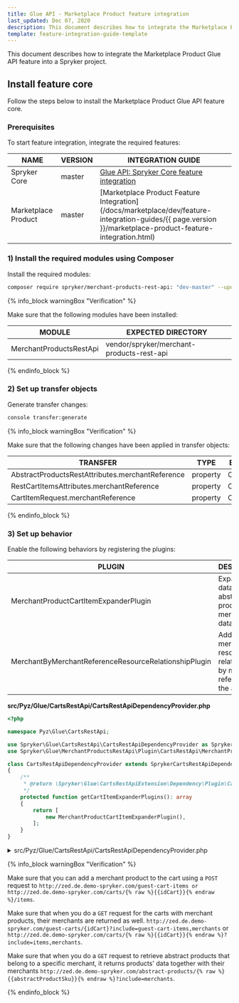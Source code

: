 ```yaml
---
title: Glue API - Marketplace Product feature integration
last_updated: Dec 07, 2020
description: This document describes how to integrate the Marketplace Product Glue API feature into a Spryker project.
template: feature-integration-guide-template
---
```


This document describes how to integrate the Marketplace Product Glue API feature into a Spryker project.

## Install feature core

Follow the steps below to install the Marketplace Product Glue API feature core.

### Prerequisites

To start feature integration, integrate the required features:

| NAME | VERSION | INTEGRATION GUIDE |
|-|-|-|
| Spryker Core | master | [Glue API: Spryker Core feature integration](https://documentation.spryker.com/docs/glue-api-spryker-core-feature-integration)  |
| Marketplace Product | master | [Marketplace Product Feature Integration](/docs/marketplace/dev/feature-integration-guides/{{ page.version }}/marketplace-product-feature-integration.html)|

### 1) Install the required modules using Composer

Install the required modules:

```bash
composer require spryker/merchant-products-rest-api: "dev-master" --update-with-dependencies
```

{% info_block warningBox "Verification" %}

Make sure that the following modules have been installed:

| MODULE | EXPECTED DIRECTORY |
|-|-|
| MerchantProductsRestApi | vendor/spryker/merchant-products-rest-api |

{% endinfo_block %}

### 2) Set up transfer objects

Generate transfer changes:

```bash
console transfer:generate
```

{% info_block warningBox "Verification" %}

Make sure that the following changes have been applied in transfer objects:

| TRANSFER | TYPE | EVENT| PATH |
|-|-|-|-|
| AbstractProductsRestAttributes.merchantReference | property | Created | src/Generated/Shared/Transfer/AbstractProductsRestAttributesTransfer |
| RestCartItemsAttributes.merchantReference | property | Created | src/Generated/Shared/Transfer/RestCartItemsAttributesTransfer |
| CartItemRequest.merchantReference | property | Created | src/Generated/Shared/Transfer/CartItemRequestTransfer |

{% endinfo_block %}

### 3) Set up behavior

Enable the following behaviors by registering the plugins:

| PLUGIN | DESCRIPTION | PREREQUISITES | NAMESPACE |
|-|-|-|-|
| MerchantProductCartItemExpanderPlugin | Expands view data for abstract product with merchant data. |  | Spryker\Glue\MerchantProductsRestApi\Plugin\CartsRestApi |
| MerchantByMerchantReferenceResourceRelationshipPlugin |  Adds merchants resources as relationship by merchant references in the attributes. |  | Spryker\Glue\MerchantsRestApi\Plugin\GlueApplication |

**src/Pyz/Glue/CartsRestApi/CartsRestApiDependencyProvider.php**

```php
<?php

namespace Pyz\Glue\CartsRestApi;

use Spryker\Glue\CartsRestApi\CartsRestApiDependencyProvider as SprykerCartsRestApiDependencyProvider;
use Spryker\Glue\MerchantProductsRestApi\Plugin\CartsRestApi\MerchantProductCartItemExpanderPlugin;

class CartsRestApiDependencyProvider extends SprykerCartsRestApiDependencyProvider
{
    /**
     * @return \Spryker\Glue\CartsRestApiExtension\Dependency\Plugin\CartItemExpanderPluginInterface[]
     */
    protected function getCartItemExpanderPlugins(): array
    {
        return [
            new MerchantProductCartItemExpanderPlugin(),
        ];
    }
}
```

<details><summary markdown='span'>src/Pyz/Glue/CartsRestApi/CartsRestApiDependencyProvider.php</summary>

```php
<?php

namespace Pyz\Glue\GlueApplication;


use Spryker\Glue\GlueApplication\GlueApplicationDependencyProvider as SprykerGlueApplicationDependencyProvider;
use Spryker\Glue\MerchantsRestApi\Plugin\GlueApplication\MerchantByMerchantReferenceResourceRelationshipPlugin;
use Spryker\Glue\GlueApplicationExtension\Dependency\Plugin\ResourceRelationshipCollectionInterface;
use Spryker\Glue\ProductsRestApi\ProductsRestApiConfig;
use Spryker\Glue\SharedCartsRestApi\SharedCartsRestApiConfig;

class GlueApplicationDependencyProvider extends SprykerGlueApplicationDependencyProvider
{
    /**
     * @param \Spryker\Glue\GlueApplicationExtension\Dependency\Plugin\ResourceRelationshipCollectionInterface $resourceRelationshipCollection
     *
     * @return \Spryker\Glue\GlueApplicationExtension\Dependency\Plugin\ResourceRelationshipCollectionInterface
     */
    protected function getResourceRelationshipPlugins(
        ResourceRelationshipCollectionInterface $resourceRelationshipCollection
    ): ResourceRelationshipCollectionInterface {
        $resourceRelationshipCollection->addRelationship(
            ProductsRestApiConfig::RESOURCE_ABSTRACT_PRODUCTS,
            new MerchantByMerchantReferenceResourceRelationshipPlugin()
        );

        $resourceRelationshipCollection->addRelationship(
            CartsRestApiConfig::RESOURCE_CART_ITEMS,
            new MerchantByMerchantReferenceResourceRelationshipPlugin()
        );

        $resourceRelationshipCollection->addRelationship(
            CartsRestApiConfig::RESOURCE_GUEST_CARTS_ITEMS,
            new MerchantByMerchantReferenceResourceRelationshipPlugin()
        );

        return $resourceRelationshipCollection;
    }
}
```

</details>

{% info_block warningBox "Verification" %}

Make sure that you can add a merchant product to the cart using a `POST` request to `http://zed.de.demo-spryker.com/guest-cart-items or http://zed.de.demo-spryker.com/carts/{% raw %}{{idCart}}{% endraw %}/items`.

Make sure that when you do a `GET` request for the carts with merchant products, their merchants are returned as well. `http://zed.de.demo-spryker.com/guest-carts/{idCart}?include=guest-cart-items,merchants` or `http://zed.de.demo-spryker.com/carts/{% raw %}{{idCart}}{% endraw %}?include=items,merchants`.

Make sure that when you do a `GET` request to retrieve abstract products that belong to a specific merchant, it returns products' data together with their merchants `http://zed.de.demo-spryker.com/abstract-products/{% raw %}{{abstractProductSku}}{% endraw %}?include=merchants`.

{% endinfo_block %}
